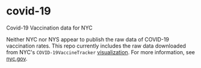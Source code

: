 # covid-19
Covid-19 Vaccination data for NYC 

Neither NYC nor NYS appear to publish the raw data of COVID-19 vaccination rates. This repo currently includes the raw data downloaded from NYC's `COVID-19VaccineTracker` [visualization](https://public.tableau.com/profile/integrated.data.team#!/vizhome/COVID-19VaccineTracker/NYCDailyUpdate). For more information, see [nyc.gov](https://www1.nyc.gov/site/doh/covid/covid-19-data-vaccines.page).

